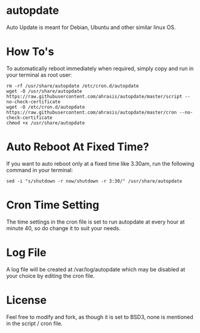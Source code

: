 # autopdate
Auto Update is meant for Debian, Ubuntu and other similar linux OS.

# How To's
To automatically reboot immediately when required, simply copy and run in your terminal as root user:
```
rm -rf /usr/share/autopdate /etc/cron.d/autopdate
wget -O /usr/share/autopdate https://raw.githubusercontent.com/ahrasis/autopdate/master/script --no-check-certificate
wget -O /etc/cron.d/autopdate https://raw.githubusercontent.com/ahrasis/autopdate/master/cron --no-check-certificate
chmod +x /usr/share/autopdate
```

# Auto Reboot At Fixed Time?
If you want to auto reboot only at a fixed time like 3.30am, run the following command in your terminal:
```
sed -i "s/shutdown -r now/shutdown -r 3:30/" /usr/share/autopdate
```

# Cron Time Setting
The time settings in the cron file is set to run autopdate at every hour at minute 40, so do change it to suit your needs.

# Log File
A log file will be created at /var/log/autopdate which may be disabled at your choice by editing the cron file.

# License
Feel free to modify and fork, as though it is set to BSD3, none is mentioned in the script / cron file.
